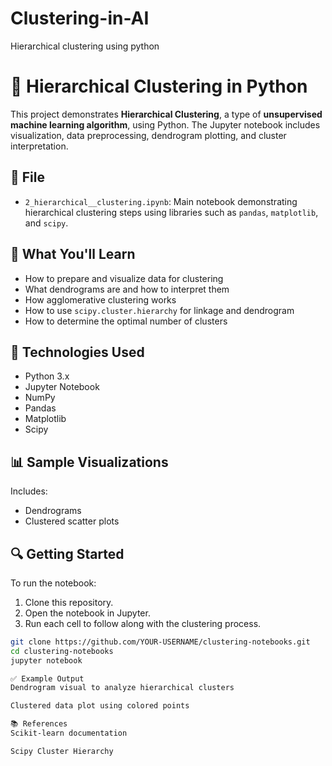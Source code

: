 # Clustering-in-AI
Hierarchical clustering using python

# 🧠 Hierarchical Clustering in Python

This project demonstrates **Hierarchical Clustering**, a type of **unsupervised machine learning algorithm**, using Python. The Jupyter notebook includes visualization, data preprocessing, dendrogram plotting, and cluster interpretation.

## 📌 File

- `2_hierarchical__clustering.ipynb`: Main notebook demonstrating hierarchical clustering steps using libraries such as `pandas`, `matplotlib`, and `scipy`.

## 🚀 What You'll Learn

- How to prepare and visualize data for clustering
- What dendrograms are and how to interpret them
- How agglomerative clustering works
- How to use `scipy.cluster.hierarchy` for linkage and dendrogram
- How to determine the optimal number of clusters

## 🧰 Technologies Used

- Python 3.x
- Jupyter Notebook
- NumPy
- Pandas
- Matplotlib
- Scipy

## 📊 Sample Visualizations

Includes:
- Dendrograms
- Clustered scatter plots

## 🔍 Getting Started

To run the notebook:
1. Clone this repository.
2. Open the notebook in Jupyter.
3. Run each cell to follow along with the clustering process.

```bash
git clone https://github.com/YOUR-USERNAME/clustering-notebooks.git
cd clustering-notebooks
jupyter notebook

✅ Example Output
Dendrogram visual to analyze hierarchical clusters

Clustered data plot using colored points

📚 References
Scikit-learn documentation

Scipy Cluster Hierarchy
